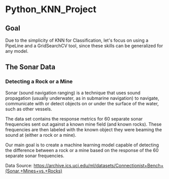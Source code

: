 # Python_KNN_Project

## Goal
Due to the simplicity of KNN for Classification, let's focus on using a PipeLine and a GridSearchCV tool, since these skills can be generalized for any model.

## The Sonar Data 

### Detecting a Rock or a Mine

Sonar (sound navigation ranging) is a technique that uses sound propagation (usually underwater, as in submarine navigation) to navigate, communicate with or detect objects on or under the surface of the water, such as other vessels.



The data set contains the response metrics for 60 separate sonar frequencies sent out against a known mine field (and known rocks). These frequencies are then labeled with the known object they were beaming the sound at (either a rock or a mine). 


Our main goal is to create a machine learning model capable of detecting the difference between a rock or a mine based on the response of the 60 separate sonar frequencies.


Data Source: https://archive.ics.uci.edu/ml/datasets/Connectionist+Bench+(Sonar,+Mines+vs.+Rocks)
